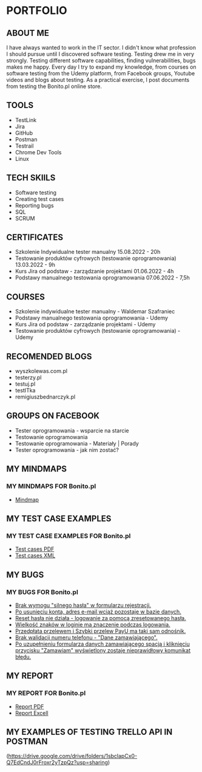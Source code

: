 # PORTFOLIO
## ABOUT ME
I have always wanted to work in the IT sector. I didn't know what profession I should pursue until I discovered software testing. Testing drew me in very strongly. Testing different software capabilities, finding vulnerabilities, bugs makes me happy. Every day I try to expand my knowledge, from courses on software testing from the Udemy platform, from Facebook groups, Youtube videos and blogs about testing. As a practical exercise, I post documents from testing the Bonito.pl online store.
## TOOLS
* TestLink
* Jira
* GitHub
* Postman
* Testrail
* Chrome Dev Tools
* Linux
## TECH SKIILS
* Software testing
* Creating test cases
* Reporting bugs
* SQL
* SCRUM
## CERTIFICATES
* Szkolenie Indywidualne tester manualny 15.08.2022 - 20h
* Testowanie produktów cyfrowych (testowanie oprogramowania) 13.03.2022 - 9h
* Kurs Jira od podstaw - zarządzanie projektami 01.06.2022 - 4h
* Podstawy manualnego testowania oprogramowania  07.06.2022 - 7,5h
## COURSES
* Szkolenie indywidualne tester manualny - Waldemar Szafraniec
* Podstawy manualnego testowania oprogramowania - Udemy
* Kurs Jira od podstaw - zarządzanie projektami - Udemy
* Testowanie produktów cyfrowych (testowanie oprogramowania) - Udemy
## RECOMENDED BLOGS
* wyszkolewas.com.pl
* testerzy.pl
* testuj.pl
* testITka
* remigiuszbednarczyk.pl
## GROUPS ON FACEBOOK
* Tester oprogramowania - wsparcie na starcie
* Testowanie oprogramowania
* Testowanie oprogramowania - Materiały | Porady
* Tester oprogramowania - jak nim zostać?
## MY MINDMAPS
### MY MINDMAPS FOR Bonito.pl
* [Mindmap](https://drive.google.com/file/d/1vZETRqStA8WFoMto44dDJL8LtpGK2gaB/view?usp=sharing)
## MY TEST CASE EXAMPLES
### MY TEST CASE EXAMPLES FOR Bonito.pl
* [Test cases PDF](https://drive.google.com/file/d/1o0WMSKmzU5VS2elJMd2GjlKzPpRXIysk/view?usp=sharing)
* [Test cases XML](https://drive.google.com/file/d/1kp1Ib_rlraXVYANbbwj-CVH44rhvg54B/view?usp=sharing)
## MY BUGS
### MY BUGS FOR Bonito.pl
* [Brak wymogu "silnego hasła" w formularzu rejestracji.](https://docs.google.com/document/d/1AmdBf_z3K1baLVBee0x2SNlC8JTuvI4o/edit?usp=sharing&ouid=112131165326463282342&rtpof=true&sd=true)
* [Po usunięciu konta, adres e-mail wciąż pozostaje w bazie danych.](https://docs.google.com/document/d/1Vbe2dY9c3LxlWwIqEhs9ZEJkmvQNHB39/edit?usp=sharing&ouid=112131165326463282342&rtpof=true&sd=true)
* [Reset hasła nie działa - logowanie za pomocą zresetowanego hasła.](https://docs.google.com/document/d/1Y7y5P26HXGgcouY-NH-jKHSfci6wnLHM/edit?usp=sharing&ouid=112131165326463282342&rtpof=true&sd=true)
* [Wielkość znaków w loginie ma znaczenie podczas logowania.](https://docs.google.com/document/d/1itvgeGcVefzH-jDOxWCcswIV6Vs1RIYh/edit?usp=sharing&ouid=112131165326463282342&rtpof=true&sd=true)
* [Przedpłata przelewem i Szybki przelew PayU ma taki sam odnośnik.](https://docs.google.com/document/d/18L8aLh0pGu1sCaitzPVqlcaClTZJNN2V/edit?usp=sharing&ouid=112131165326463282342&rtpof=true&sd=true)
* [Brak walidacji numeru telefonu - "Dane zamawiającego".](https://docs.google.com/document/d/1hYjfNc1jb9VsCth5M0kFAnUZwfC_HwN4/edit?usp=sharing&ouid=112131165326463282342&rtpof=true&sd=true)
* [Po uzupełnieniu formularza danych zamawiającego spacją i kliknięciu przycisku "Zamawiam" wyświetlony zostaje nieprawidłowy komunikat błędu.](https://docs.google.com/document/d/1EaiHILoSAl6yZzwbmJ4SGR9PWUxp-g6a/edit?usp=sharing&ouid=112131165326463282342&rtpof=true&sd=true)

## MY REPORT
### MY REPORT FOR Bonito.pl
* [Report PDF](https://drive.google.com/file/d/1cyQLErOVY3HDNajjDqIW-581PxOEM0qN/view?usp=sharing)
* [Report Excell](https://docs.google.com/spreadsheets/d/1i1YhI8lilbKKq8tpycd6HlBkzUCseX8j/edit?usp=sharing&ouid=112131165326463282342&rtpof=true&sd=true)

## MY EXAMPLES OF TESTING TRELLO API IN POSTMAN
(https://drive.google.com/drive/folders/1sbclapCx0-Q7EdCndJ0rFroxr2yTzpQz?usp=sharing)
